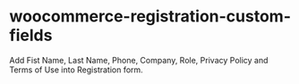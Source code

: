 # woocommerce-registration-custom-fields
Add Fist Name, Last Name, Phone, Company, Role, Privacy Policy and Terms of Use into Registration form.
